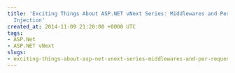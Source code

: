 ```yaml
---
title: 'Exciting Things About ASP.NET vNext Series: Middlewares and Per Request Dependency
  Injection'
created_at: 2014-11-09 21:20:00 +0000 UTC
tags:
- ASP.Net
- ASP.NET vNext
slugs:
- exciting-things-about-asp-net-vnext-series-middlewares-and-per-request-dependency-injection
---
```

